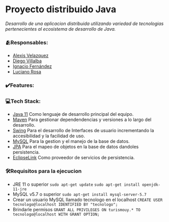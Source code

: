 # Proyecto distribuido Java #
_Desarrollo de una aplicacion distribuida utilizando variedad de tecnologias pertenecientes al ecosistema de desarrollo de Java._

### 🫂Responsables:
* [Alexis Velazquez](https://github.com/AVelazquez97)
* [Diego Villalba](https://github.com/diegoVillalba5)
* [Ignacio Fernández](https://github.com/ignfer)
* [Luciano Rosa](https://github.com/cocoamaker)

### ✔️Features:

### 💻Tech Stack:
* [Java 11](https://docs.oracle.com/javase/8/docs/api/) Como lenguaje de desarrollo principal del equipo.
* [Maven](https://maven.apache.org/) Para gestionar dependendencias y versiones a lo largo del desarrollo.
* [Swing](https://en.wikipedia.org/wiki/Swing_(Java)) Para el desarrollo de Interfaces de usuario incrementando la accesibilidad y la facilidad de uso.
* [MySQL](https://www.mysql.com/) Para la gestion y el manejo de la base de datos.
* [JPA](https://www.oracle.com/technical-resources/articles/java/jpa.html) Para el mapeo de objetos en la base de datos dandoles persistencia.
* [EclipseLink](https://eclipse.dev/eclipselink/#jpa) Como proveedor de servicios de persistencia.

### 🛠️Requisitos para la ejecucion
* JRE 11 o superior
  ```sudo apt-get update```
  ```sudo apt-get install openjdk-11-jre```
* MySQL v5.7 o superior
  ```sudo apt-get install mysql-server-5.7```
* Crear un usuario MySQL llamado tecnologo en el localhost
   ```CREATE USER tecnologo@localhost IDENTIFIED BY "tecnologo";```
* Brindarle permisos
  ```GRANT ALL PRIVILEGES ON turismouy.* TO tecnologo@localhost WITH GRANT OPTION;```
  
 
